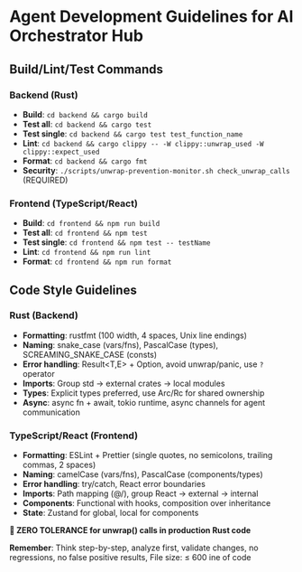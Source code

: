# Agent Development Guidelines for AI Orchestrator Hub

## Build/Lint/Test Commands

### Backend (Rust)

- **Build**: `cd backend && cargo build`
- **Test all**: `cd backend && cargo test`
- **Test single**: `cd backend && cargo test test_function_name`
- **Lint**: `cd backend && cargo clippy -- -W clippy::unwrap_used -W clippy::expect_used`
- **Format**: `cd backend && cargo fmt`
- **Security**: `./scripts/unwrap-prevention-monitor.sh check_unwrap_calls` (REQUIRED)

### Frontend (TypeScript/React)

- **Build**: `cd frontend && npm run build`
- **Test all**: `cd frontend && npm test`
- **Test single**: `cd frontend && npm test -- testName`
- **Lint**: `cd frontend && npm run lint`
- **Format**: `cd frontend && npm run format`

## Code Style Guidelines

### Rust (Backend)

- **Formatting**: rustfmt (100 width, 4 spaces, Unix line endings)
- **Naming**: snake_case (vars/fns), PascalCase (types), SCREAMING_SNAKE_CASE (consts)
- **Error handling**: Result<T,E> + Option<T>, avoid unwrap/panic, use `?` operator
- **Imports**: Group std → external crates → local modules
- **Types**: Explicit types preferred, use Arc/Rc for shared ownership
- **Async**: async fn + await, tokio runtime, async channels for agent communication

### TypeScript/React (Frontend)

- **Formatting**: ESLint + Prettier (single quotes, no semicolons, trailing commas, 2 spaces)
- **Naming**: camelCase (vars/fns), PascalCase (components/types)
- **Error handling**: try/catch, React error boundaries
- **Imports**: Path mapping (@/), group React → external → internal
- **Components**: Functional with hooks, composition over inheritance
- **State**: Zustand for global, local for components

**🚫 ZERO TOLERANCE for unwrap() calls in production Rust code**

**Remember**: Think step-by-step, analyze first, validate changes, no regressions, no false positive results, File size: ≤ 600 ine of code
